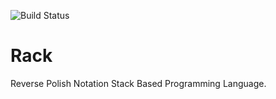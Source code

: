 ![Build Status](https://github.com/dead-tech/rack/actions/workflows/build.yml/badge.svg)
# Rack

Reverse Polish Notation Stack Based Programming Language.
